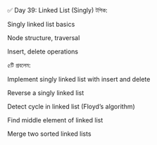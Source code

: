 ✅ Day 39: Linked List (Singly)
টপিক:

Singly linked list basics

Node structure, traversal

Insert, delete operations

৫টি প্রবলেম:

Implement singly linked list with insert and delete

Reverse a singly linked list

Detect cycle in linked list (Floyd’s algorithm)

Find middle element of linked list

Merge two sorted linked lists
